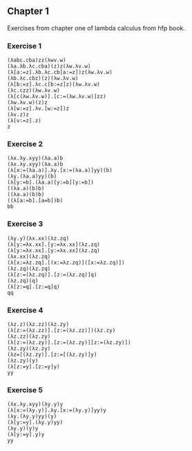 ## Chapter 1
Exercises from chapter one of lambda calculus from hfp book.

### Exercise 1
``` 
(λabc.cba)zz(λwv.w)
(λa.λb.λc.cba)(z)z(λw.λv.w)
(λ[a:=z].λb.λc.cb[a:=z])z(λw.λv.w)
(λb.λc.cbz)(z)(λw.λv.w)
(λ[b:=z].λc.c[b:=z]z)(λw.λv.w)
(λc.czz)(λw.λv.w)
(λ[c(λw.λv.w)].[c:=(λw.λv.w)]zz)
(λw.λv.w)(z)z
(λ[w:=z].λv.[w:=z])z
(λv.z)z
(λ[v:=z].z)
z
```

### Exercise 2
```
(λx.λy.xyy)(λa.a)b
(λx.λy.xyy)(λa.a)b
(λ[x:=(λa.a)].λy.[x:=(λa.a)]yy)(b)
(λy.(λa.a)yy)(b)
(λ[y:=b].(λa.a)[y:=b][y:=b])
((λa.a)(b)b)
((λa.a)(b)b)
((λ[a:=b].[a=b])b)
bb
```

### Exercise 3
```
(λy.y)(λx.xx)(λz.zq)    
(λ[y:=λx.xx].[y:=λx.xx](λz.zq)    
(λ[y:=λx.xx].[y:=λx.xx](λz.zq)    
(λx.xx)(λz.zq)
(λ[x:=λz.zq].[(x:=λz.zq)]([x:=λz.zq)])
(λz.zq)(λz.zq)
(λ[z:=(λz.zq)].[z:=(λz.zq)]q)
(λz.zq)(q)
(λ[z:=q].[z:=q]q)
qq
```

### Exercise 4
```
(λz.z)(λz.zz)(λz.zy)    
(λ[z:=(λz.zz)].[z:=(λz.zz)])(λz.zy)    
(λz.zz)(λz.zy)
(λ[z:=(λz.zy)].[z:=(λz.zy)][z:=(λz.zy)])
(λz.zy)(λz.zy)
(λz=[(λz.zy)].[z:=[(λz.zy)]y)
(λz.zy)(y)
(λ[z:=y].[z:=y]y)
yy
```

### Exercise 5
```
(λx.λy.xyy)(λy.y)y    
(λ[x:=(λy.y)].λy.[x:=(λy.y)]yy)y    
(λy.(λy.y)yy)(y)
(λ[y:=y].(λy.y)yy)
(λy.y)(y)y
(λ[y:=y].y)y
yy
```